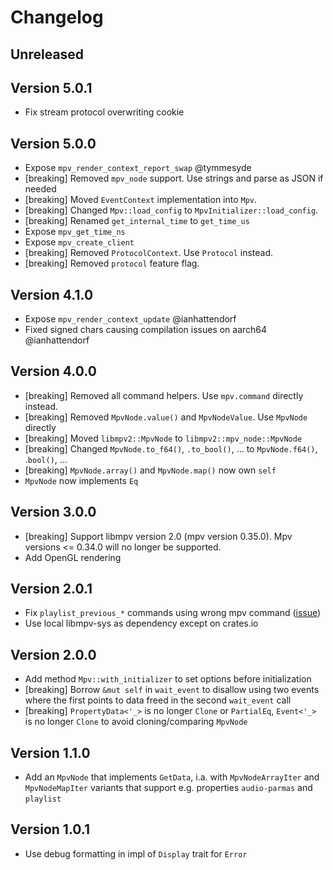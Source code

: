 # Changelog

## Unreleased

## Version 5.0.1

- Fix stream protocol overwriting cookie

## Version 5.0.0

- Expose `mpv_render_context_report_swap` @tymmesyde
- [breaking] Removed `mpv_node` support. Use strings and parse as JSON if needed
- [breaking] Moved `EventContext` implementation into `Mpv`.
- [breaking] Changed `Mpv::load_config` to `MpvInitializer::load_config`.
- [breaking] Renamed `get_internal_time` to `get_time_us`
- Expose `mpv_get_time_ns`
- Expose `mpv_create_client`
- [breaking] Removed `ProtocolContext`. Use `Protocol` instead.
- [breaking] Removed `protocol` feature flag.

## Version 4.1.0

- Expose `mpv_render_context_update` @ianhattendorf
- Fixed signed chars causing compilation issues on aarch64 @ianhattendorf

## Version 4.0.0

- [breaking] Removed all command helpers. Use `mpv.command` directly instead.
- [breaking] Removed `MpvNode.value()` and `MpvNodeValue`. Use `MpvNode` directly
- [breaking] Moved `libmpv2::MpvNode` to `libmpv2::mpv_node::MpvNode`
- [breaking] Changed `MpvNode.to_f64()`, `.to_bool()`, ... to `MpvNode.f64()`, .`bool()`, ...
- [breaking] `MpvNode.array()` and `MpvNode.map()` now own `self`
- `MpvNode` now implements `Eq`

## Version 3.0.0

- [breaking] Support libmpv version 2.0 (mpv version 0.35.0). Mpv versions <= 0.34.0 will no longer be supported.
- Add OpenGL rendering

## Version 2.0.1

- Fix `playlist_previous_*` commands using wrong mpv command ([issue](https://github.com/ParadoxSpiral/libmpv-rs/issues/17))
- Use local libmpv-sys as dependency except on crates.io

## Version 2.0.0

- Add method `Mpv::with_initializer` to set options before initialization
- [breaking] Borrow `&mut self` in `wait_event` to disallow using two events where the first points to data freed in the second `wait_event` call
- [breaking] `PropertyData<'_>` is no longer `Clone` or `PartialEq`, `Event<'_>` is no longer `Clone` to avoid cloning/comparing `MpvNode`

## Version 1.1.0

- Add an `MpvNode` that implements `GetData`, i.a. with `MpvNodeArrayIter` and `MpvNodeMapIter` variants that support e.g. properties `audio-parmas` and `playlist`

## Version 1.0.1

- Use debug formatting in impl of `Display` trait for `Error`
